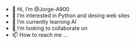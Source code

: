 - 👋 Hi, I’m @Jorge-A900
- 👀 I’m interested in Python and desing web sites
- 🌱 I’m currently learning AI
- 💞️ I’m looking to collaborate on 
- 📫 How to reach me ...

<!---
Jorge-A900/Jorge-A900 is a ✨ special ✨ repository because its `README.md` (this file) appears on your GitHub profile.
You can click the Preview link to take a look at your changes.
--->
